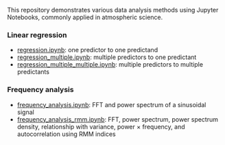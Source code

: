 This repository demonstrates various data analysis methods using Jupyter Notebooks, commonly applied in atmospheric science.

### Linear regression
- [regression.ipynb](regression.ipynb): one predictor to one predictand
- [regression_multiple.ipynb](https://github.com/kinyatoride/general/blob/master/regression_multiple.ipynb): multiple predictors to one predictant
- [regression_multiple_multiple.ipynb](https://github.com/kinyatoride/general/blob/master/regression_multiple_to_multiple.ipynb): multiple predictors to multiple predictants

### Frequency analysis
- [frequency_analysis.ipynb](https://github.com/kinyatoride/general/blob/master/frequency_analysis.ipynb): FFT and power spectrum of a sinusoidal signal
- [frequency_analysis_rmm.ipynb](https://github.com/kinyatoride/general/blob/master/frequency_analysis_rmm.ipynb): FFT, power spectrum, power spectrum density, relationship with variance, power × frequency, and autocorrelation using RMM indices
